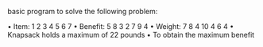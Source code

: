 basic program to solve the following problem:

• Item: 1 2 3 4 5 6 7
• Benefit: 5 8 3 2 7 9 4
• Weight: 7 8 4 10 4 6 4
• Knapsack holds a maximum of 22 pounds
• To obtain the maximum benefit

